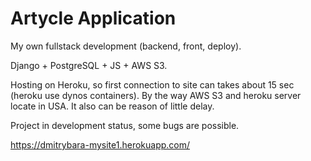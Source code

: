 # Artycle Application

My own fullstack development (backend, front, deploy).

Django + PostgreSQL + JS + AWS S3.

Hosting on Heroku, so first connection to site can takes about 15 sec (heroku use dynos containers). By the way AWS S3 and heroku server locate in USA. It also can be reason of little delay.

Project in development status, some bugs are possible.

https://dmitrybara-mysite1.herokuapp.com/
